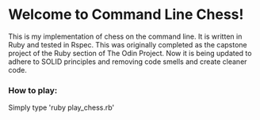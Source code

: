 # Welcome to Command Line Chess!

This is my implementation of chess on the command line. It is written in Ruby
and tested in Rspec. This was originally completed as the capstone project of
the Ruby section of The Odin Project. Now it is being updated to adhere to SOLID
principles and removing code smells and create cleaner code.

### How to play:

Simply type 'ruby play_chess.rb'
